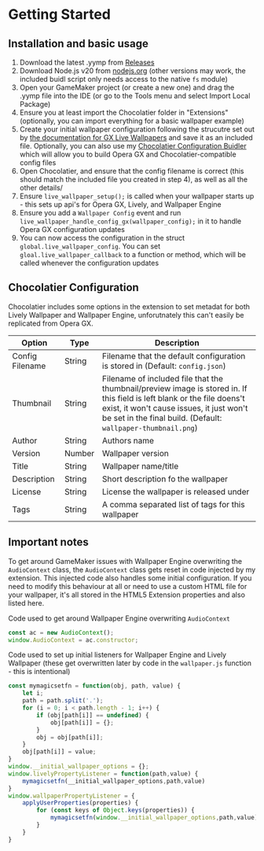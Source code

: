 # Getting Started

## Installation and basic usage

1. Download the latest .yymp from [Releases](https://github.com/Sidorakh/chocolatier/releases)
2. Download Node.js v20 from [nodejs.org](https://nodejs.org/) (other versions may work, the included buidl script only needs access to the native `fs` module)
3. Open your GameMaker project (or create a new one) and drag the .yymp file into the IDE (or go to the Tools menu and select Import Local Package)
4. Ensure you at least import the Chocolatier folder in "Extensions" (optionally, you can import everything for a basic wallpaper example)
5. Create your initial wallpaper configuration following the strucutre set out by [the documentation for GX Live Wallpapers](https://manual.gamemaker.io/beta/en/GameMaker_Language/GML_Reference/Live_Wallpapers/wallpaper_set_config.htm) and save it as an included file. Optionally, you can also use my [Chocolatier Configuration Buidler](https://tools.sidorakh.net/chocolatier) which will allow you to build Opera GX and Chocolatier-compatible config files
6. Open Chocolatier, and ensure that the config filename is correct (this should match the included file you created in step 4), as well as all the other details/
7. Ensure `live_wallpaper_setup();` is called when your wallpaper starts up - this sets up api's for Opera GX, Lively, and Wallpaper Engine
8. Ensure you add a `Wallpaper Config` event and run `live_wallpaper_handle_config_gx(wallpaper_config);` in it to handle Opera GX configuration updates
9. You can now access the configuration in the struct `global.live_wallpaper_config`. You can set `gloal.live_wallpaper_callback` to a function or method, which will be called whenever the configuration updates

## Chocolatier Configuration

Chocolatier includes some options in the extension to set metadat for both Lively Wallpaper and Wallpaper Engine, unforutnately this can't easily be replicated from Opera GX. 

| Option | Type | Description |
| - | - | - |
| Config Filename | String | Filename that the default configuration is stored in (Default: `config.json`) |
| Thumbnail | String | Filename of included file that the thumbnail/preview image is stored in. If this field is left blank or the file doens't exist, it won't cause issues, it just won't be set in the final build. (Default: `wallpaper-thumbnail.png`) |
| Author | String | Authors name | 
| Version | Number | Wallpaper version |
| Title | String | Wallpaper name/title |
| Description | String | Short description fo the wallpaper |
| License | String | License the wallpaper is released under | 
| Tags | String | A comma separated list of tags for this wallpaper |


## Important notes

To get around GameMaker issues with Wallpaper Engine overwriting the `AudioContext` class, the `AudioContext` class gets reset in code injected by my extension. This injected code also handles some initial configuration. If you need to modify this behaviour at all or need to use a custom HTML file for your wallpaper, it's all stored in the HTML5 Extension properties and also listed here. 


Code used to get around Wallpaper Engine overwriting `AudioContext`
```js
const ac = new AudioContext();
window.AudioContext = ac.constructor;
```

Code used to set up initial listeners for Wallpaper Engine and Lively Wallpaper (these get overwritten later by code in the `wallpaper.js` function - this is intentional)

```js
const mymagicsetfn = function(obj, path, value) {
    let i;
    path = path.split('.');
    for (i = 0; i < path.length - 1; i++) {
        if (obj[path[i]] == undefined) {
            obj[path[i]] = {};
        }
        obj = obj[path[i]];
    }
    obj[path[i]] = value;
}
window.__initial_wallpaper_options = {};
window.livelyPropertyListener = function(path,value) {
    mymagicsetfn(__initial_wallpaper_options,path,value)
}
window.wallpaperPropertyListener = {
    applyUserProperties(properties) {
        for (const keys of Object.keys(properties)) {
            mymagicsetfn(window.__initial_wallpaper_options,path,value);
        }
    }
}
```
